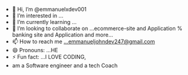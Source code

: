 - 👋 Hi, I’m @emmanuelxdev001
- 👀 I’m interested in ...
- 🌱 I’m currently learning ...
- 💞️ I’m looking to collaborate on ...ecommerce-site and Application % banking site and Application and more...
- 📫 How to reach me ...emmanueljohndev247@gmail.com
- 😄 Pronouns: ...HE
- ⚡ Fun fact: ...I LOVE CODING,
- am a Software engineer and a tech Coach

<!---
emmanuelxdev001/emmanuelxdev001 is a ✨ special ✨ repository because its `README.md` (this file) appears on your GitHub profile.
You can click the Preview link to take a look at your changes.
--->
